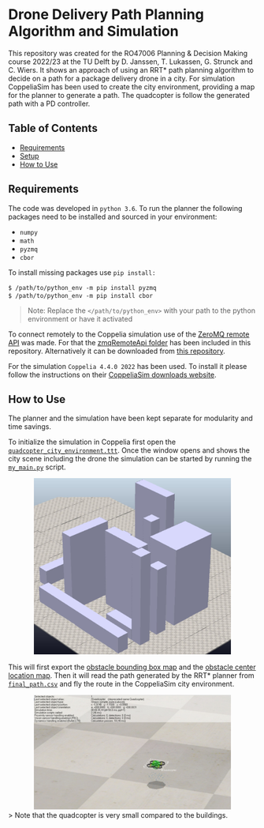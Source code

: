 # Drone Delivery Path Planning Algorithm and Simulation

This repository was created for the RO47006 Planning & Decision Making course 2022/23 at the TU Delft by D. Janssen, T. Lukassen, G. Strunck and C. Wiers. It shows an approach of using an RRT* path planning algorithm to decide on a path for a package delivery drone in a city. For simulation CoppeliaSim has been used to create the city environment, providing a map for the planner to generate a path. The quadcopter is follow the generated path with a PD controller.

## Table of Contents

- [Requirements](#requirements)
- [Setup](#setup)
- [How to Use](#howto)

## Requirements

The code was developed in ```python 3.6```.
To run the planner the following packages need to be installed and sourced in your environment:

- ```numpy```
- ```math```
- ```pyzmq```
- ```cbor```

To install missing packages use ```pip install:```
```
$ /path/to/python_env -m pip install pyzmq
$ /path/to/python_env -m pip install cbor
```
> Note: Replace the `</path/to/python_env>` with your path to the python environment or have it activated

To connect remotely to the Coppelia simulation use of the [ZeroMQ remote API](https://github.com/CoppeliaRobotics/zmqRemoteApi) was made. For that the [zmqRemoteApi folder](/zmqRemoteApi/) has been included in this repository. Alternatively it can be downloaded from [this repository](https://github.com/CoppeliaRobotics/zmqRemoteApi/tree/master/clients/python).

For the simulation ```Coppelia 4.4.0 2022``` has been used. To install it please follow the instructions on their [CoppeliaSim downloads website](https://www.coppeliarobotics.com/downloads).


## How to Use

The planner and the simulation have been kept separate for modularity and time savings. 

To initialize the simulation in Coppelia first open the [```quadcopter_city_environment.ttt```](/quadcopter_city_environment.ttt). Once the window opens and shows the city scene including the drone the simulation can be started by running the [```my_main.py```](/my_main.py) script. 

<center>
<img src="city_environment.JPG" width="400" />
</center>

This will first export the [obstacle bounding box map](/bboxes_objects.csv) and the [obstacle center location map](/center_positions_objects.csv). Then it will read the path generated by the RRT* planner from [```final_path.csv```](/final_path.csv) and fly the route in the CoppeliaSim city environment.


<center>
<img src="quad_image.JPG" width="400" />
</center>
> Note that the quadcopter is very small compared to the buildings.